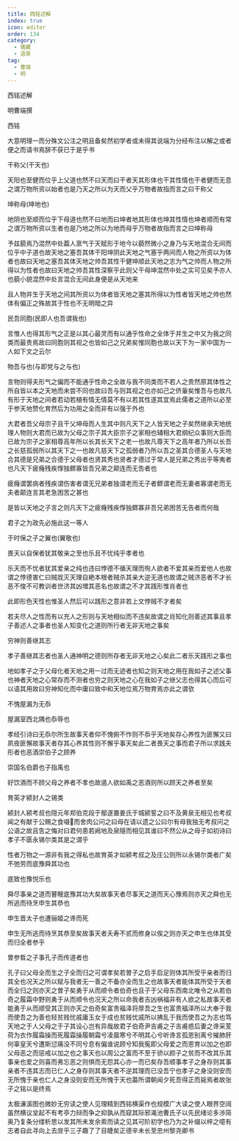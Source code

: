```yaml
---
title: 西铭述解
index: true
icon: editor
order: 134
category:
  - 儒藏
  - 语录
tag:
  - 曹端
  - 明
---
```


西铭述解  

明曹端撰  

西铭  

大意明理一而分殊文公注之明且备矣然初学者或未得其说端为分经布注以解之或者便之而请书焉辞不获已于是乎书  

干称父(干天也)  

天阳也至健而位乎上父道也然不曰天而曰干者天其形体也干其性情也干者健而无息之谓万物所资以始者也是乃天之所以为天而父乎万物者故指而言之曰干称父  

坤称母(坤地也)  

地阴也至顺而位乎下母道也然不曰地而曰坤者地其形体也坤其性情也坤者顺而有常之谓万物所资以生者也是乃地之所以为地而母乎万物者故指而言之曰坤称母  

予兹藐焉乃混然中处葢人禀气于天赋形于地今以藐然微小之身乃与天地混合无间而位乎中子道也故天地之塞吾其体干阳坤阴此天地之气塞乎两间而人物之所资以为体者也故曰天地之塞吾其体天地之帅吾其性干健坤顺此天地之志为气之帅而人物之所得以为性者也故曰天地之帅吾其性深察乎此则父干母坤混然中处之实可见矣予亦人也藐小貌混然中处言混合无间此身便是从天地来  

且人物并生于天地之间其所资以为体者皆天地之塞其所得以为性者皆天地之帅也然体有偏正之殊故其于性也不无明暗之异  

民吾同胞(民即人也吾谓我也)  

言惟人也得其形气之正是以其心最灵而有以通乎性命之全体于并生之中又为我之同类而最贵焉故曰同胞则其视之也皆如己之兄弟矣惟同胞也故以天下为一家中国为一人如下文之云尔  

物吾与也(与即党与之与也)  

言物则得夫形气之偏而不能通乎性命之全故与我不同类而不若人之贵然原其体性之所自皆以本之天地而未尝不同也故曰吾与则其视之也亦如己之侪軰矣惟吾与也故凡有形于天地之间者若动若植有情无情莫不有以若其性遂其宜焉此儒者之道所以必至于参天地赞化育然后为功用之全而非有以强于外也  

大君者吾父母宗子且干父坤母而人生其中则凡天下之人皆天地之子矣然继承天地统理人物则大君而已故为父母之宗子其大臣宗子之家相也辅相大君纲纪众事则大臣而已故为宗子之家相尊高年所以长其长天下之老一也故凡尊天下之高年者乃所以长吾之长慈孤弱所以其天下之一也故凡慈天下之孤弱者乃所以吾之圣其合德圣人与天地合其德是兄弟之合德于父母者也贤其秀也贤者才德过于常人是兄弟之秀出乎等夷者也凡天下疲癃残疾惸独鳏寡皆吾兄弟之颠连而无吿者也  

疲癃谓罢病者残疾谓伤害者谓无兄弟者独谓老而无子者鳏谓老而无妻者寡谓老而无夫者颠连言其老急困苦之甚也  

是皆以天地之子言之则凡天下之疲癃残疾惸独鳏寡非吾兄弟困苦无告者而何哉  

君子之为政先必施此这一等人  

于时保之子之翼也(翼敬也)  

畏天以自保者犹其敬亲之至也乐且不忧纯乎孝者也  

乐天而不忧者犹其爱亲之纯也违曰悖德不循天理而徇人欲者不爱其亲而爱他人也故谓之悖德害仁曰贼戕灭天理自絶本根者贼杀其亲大逆无道也故谓之贼济恶者不才长恶不悛不可教训者世济其凶増其恶名也故谓之不才其践形惟肖者也  

此即形色天性也惟圣人然后可以践形之意非若上文悖贼不才者矣  

若夫尽人之性而有以充人之形则与天地相似而不违矣故谓之肖知化则善述其事且孝子善述人之事者也圣人知变化之道则所行者无非天地之事矣  

穷神则善继其志  

孝子善继其志者也圣人通神明之德则所存者无非天地之心矣此二者乐天践形之事也  

地如孝子之于父母化者天地之用一过而无迹者也知之则天地之用在我如子之述父事也神者天地之心常存而不测者也穷之则天地之心在我如子之继父志也得其心而后可以语其用故曰穷神知化而中庸曰致中和天地位焉万物育焉亦此之谓欤  

不愧屋漏为无忝  

屋漏室西北隅也忝辱也  

孝经引诗曰无忝尔所生故事天者仰不愧俯不怍则不忝乎天地矣存心养性为匪懈又曰夙夜匪懈故事天者存其心养其性则不懈乎事天矣此二者畏天之事而君子所以求践夫形者也恶酒崇伯子之顾养  

崇国名伯爵也子指禹也  

好饮酒而不顾父母之养者不孝也故遏人欲如禹之恶酒则所以顾天之养者至矣  

育英才颍封人之锡类  

颍封人颍考叔也隠元年郑伯克段于鄢遂置姜氏于城颍誓之曰不及黄泉无相见也考叔闻之有献于公赐之食啜而舍肉公问之曰母在请以遗之公曰尔有母我独无考叔问之公语之故且吿之悔对曰君何患若阙地及泉隧而相见其谁曰不然公从之母子如初诗曰孝子不匮永锡尔类其是之谓乎  

性者万物之一源非有我之得私也故育英才如颍考叔之及庄公则所以永锡尔类者广矣不弛劳而底豫舜其功也  

底致也豫悦乐也  

舜尽事亲之道而瞽瞍底豫其功大矣故事天者尽事天之道而天心豫焉则亦天之舜也无所逃而待烹申生其恭也  

申生晋太子也遭骊姬之谗而死  

申生无所逃而待烹其恭至矣故事天者夭寿不贰而修身以俟之则亦天之申生也体其受而归全者参乎  

曽参晳之子事孔子而传道者也  

孔子曰父母全而生之子全而归之可谓孝矣若曽子之启手启足则体其所受乎亲者而归其全也况天之所以赋与我者无一善之不备亦全而生之也故事天者能体其所受于天者而全归之则亦天之曽子矣勇于从而顺令者伯奇也且子于父母东西南北唯令之从若伯奇之履霜中野则勇于从而顺令也况天之所以命我者吉凶祸福非有人欲之私故事天者能勇于从而顺受其正则亦天之伯奇矣富贵福泽将厚吾之生也富贵福泽所以大奉于我而使吾之为善也轻贫贱忧戚庸玉女于成也贫贱忧戚所以拂乱于我而使吾之为志也笃天地之于人父母之于子其设心岂有异哉故君子伯奇尹吉甫之子吉甫惑后妻之谗采芰荷为衣作履霜操而死履霜操履朝霜兮凌晨寒兮不明其心兮听谗言孤恩别离兮摧肺肝何辜皇天兮遭斯愆痛没不同兮息有偏谁说顾兮知我寃即父母爱之而恩育以加之也即父母恶之而惩戒以加之也之事天也以周公之富而不至于骄以颜子之贫而不改其乐其事亲也爱之则喜而弗忘恶之则惧而无怨其心亦一而已矣存吾顺事孝子之身存则其事亲者不违其志而已仁人之身存则其事天者不逆其理而已没吾宁也孝子之身没则安而无所愧于亲也仁人之身没则安而无所愧于天也葢所谓朝闻夕死吾得正而毙焉者故张子之铭以是终焉  

太极濓溪图也微妙无穷读之使人见理精到西铭横渠作也规模广大读之使人眼界空阔虽然横议坌起不有考亭力辩而争之抑孰从而窥其际邪渑池曹氏子以先民绪论多渉简奥乃复条分缕析思以发其所未发余索而读之见其可阶初学也乃为之补缀以梓之噫有志者自此寻向上去庻乎三子趣了了目睫矣正德辛未长至忠州黎尧卿书  
